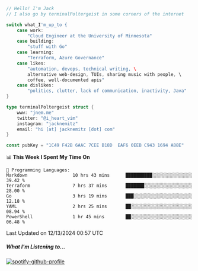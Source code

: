 ```go
// Hello! I'm Jack
// I also go by terminalPoltergeist in some corners of the internet

switch what_I'm_up_to {
    case work:
        "Cloud Engineer at the University of Minnesota"
    case building:
        "stuff with Go"
    case learning:
        "Terraform, Azure Governance"
    case likes:
        "automation, devops, technical writing, \
        alternative web-design, TUIs, sharing music with people, \
        coffee, well-documented apis"
    case dislikes:
        "politics, clutter, lack of communication, inactivity, Java"
}

type terminalPoltergeist struct {
    www: "jnem.me"
    twitter: "@i_heart_vim"
    instagram: "jacknemitz"
    email: "hi [at] jacknemitz [dot] com"
}

const pubKey = "1C49 F42B 6AAC 7CEE B18D  EAF6 0EEB C943 1694 A88E"
```

<!--START_SECTION:waka-->
📊 **This Week I Spent My Time On** 

```text
💬 Programming Languages: 
Markdown                 10 hrs 43 mins      ██████████░░░░░░░░░░░░░░░   39.42 % 
Terraform                7 hrs 37 mins       ███████░░░░░░░░░░░░░░░░░░   28.00 % 
Go                       3 hrs 19 mins       ███░░░░░░░░░░░░░░░░░░░░░░   12.18 % 
YAML                     2 hrs 25 mins       ██░░░░░░░░░░░░░░░░░░░░░░░   08.94 % 
PowerShell               1 hr 45 mins        ██░░░░░░░░░░░░░░░░░░░░░░░   06.48 % 
```


 Last Updated on 12/13/2024 00:57 UTC
<!--END_SECTION:waka-->

##### What I'm Listening to...

[![spotify-github-profile](https://jnem.me/listening-item?maxAge=2592000)](https://jnem.me/listening)

